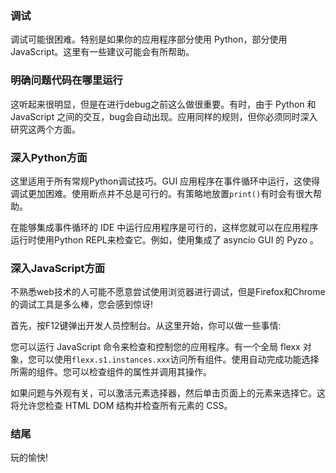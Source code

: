 ### 调试
调试可能很困难。特别是如果你的应用程序部分使用 Python，部分使用 JavaScript。这里有一些建议可能会有所帮助。

### 明确问题代码在哪里运行
这听起来很明显，但是在进行debug之前这么做很重要。有时，由于 Python 和 JavaScript 之间的交互，bug会自动出现。应用同样的规则，但你必须同时深入研究这两个方面。

### 深入Python方面
这里适用于所有常规Python调试技巧。GUI 应用程序在事件循环中运行，这使得调试更加困难。使用断点并不总是可行的。有策略地放置`print()`有时会有很大帮助。

在能够集成事件循环的 IDE 中运行应用程序是可行的，这样您就可以在应用程序运行时使用Python REPL来检查它。例如，使用集成了 asyncio GUI 的 Pyzo 。

### 深入JavaScript方面
不熟悉web技术的人可能不愿意尝试使用浏览器进行调试，但是Firefox和Chrome的调试工具是多么棒，您会感到惊讶!

首先，按F12键弹出开发人员控制台。从这里开始，你可以做一些事情:

您可以运行 JavaScript 命令来检查和控制您的应用程序。有一个全局 flexx 对象，您可以使用`flexx.s1.instances.xxx`访问所有组件。使用自动完成功能选择所需的组件。您可以检查组件的属性并调用其操作。

如果问题与外观有关，可以激活元素选择器，然后单击页面上的元素来选择它。这将允许您检查 HTML DOM 结构并检查所有元素的 CSS。

### 结尾
玩的愉快!